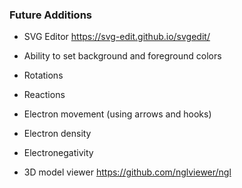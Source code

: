 
### Future Additions
- SVG Editor
https://svg-edit.github.io/svgedit/

- Ability to set background and foreground colors
- Rotations
- Reactions
- Electron movement (using arrows and hooks)
- Electron density
- Electronegativity

- 3D model viewer
https://github.com/nglviewer/ngl